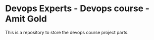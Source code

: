 # Devops Experts - Devops course - Amit Gold
This is a repository to store the devops course project parts.
